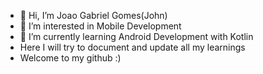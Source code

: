 - 👋 Hi, I’m Joao Gabriel Gomes(John)
- 👀 I’m interested in Mobile Development
- 🌱 I’m currently learning Android Development with Kotlin
-  Here I will try to document and update all my learnings
-  Welcome to my github :) 


<!---
Joa1G/Joa1G is a ✨ special ✨ repository because its `README.md` (this file) appears on your GitHub profile.
You can click the Preview link to take a look at your changes.
--->
